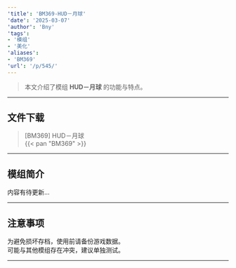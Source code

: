 ```yaml
---
'title': 'BM369-HUD－月球'
'date': '2025-03-07'
'author': 'Bny'
'tags':
- '模组'
- '美化'
'aliases':
- 'BM369'
'url': '/p/545/'
---
```


> 本文介绍了模组 **HUD－月球** 的功能与特点。

---

## 文件下载

> [BM369] HUD－月球  
{{< pan "BM369" >}}  

---

## 模组简介

>  
内容有待更新...  

---

## 注意事项

>  
为避免损坏存档，使用前请备份游戏数据。  
可能与其他模组存在冲突，建议单独测试。  

---

